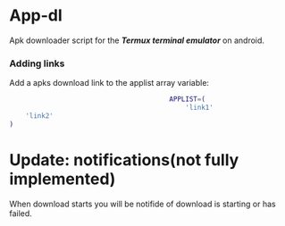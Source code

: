 # App-dl
Apk downloader script for the ___Termux terminal emulator___ on android.

### Adding links
Add a apks download link to the applist array variable:

```bash
                                        APPLIST=(
                                            'link1'
    'link2'
)
```
# Update: notifications(not fully implemented)

When download starts you will be notifide
of download is starting or has failed.
